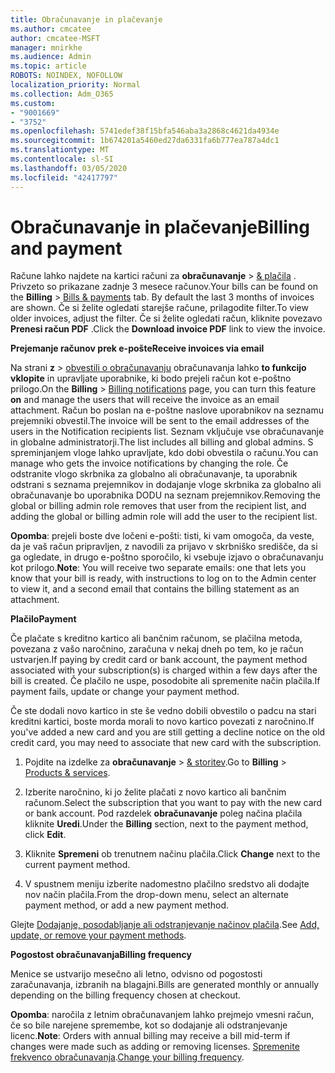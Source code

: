 ```yaml
---
title: Obračunavanje in plačevanje
ms.author: cmcatee
author: cmcatee-MSFT
manager: mnirkhe
ms.audience: Admin
ms.topic: article
ROBOTS: NOINDEX, NOFOLLOW
localization_priority: Normal
ms.collection: Adm_O365
ms.custom:
- "9001669"
- "3752"
ms.openlocfilehash: 5741edef38f15bfa546aba3a2868c4621da4934e
ms.sourcegitcommit: 1b674201a5460ed27da6331fa6b777ea787a4dc1
ms.translationtype: MT
ms.contentlocale: sl-SI
ms.lasthandoff: 03/05/2020
ms.locfileid: "42417797"
---
```

# <a name="billing-and-payment"></a><span data-ttu-id="b2836-102">Obračunavanje in plačevanje</span><span class="sxs-lookup"><span data-stu-id="b2836-102">Billing and payment</span></span>

<span data-ttu-id="b2836-103">Račune lahko najdete na kartici računi za **obračunavanje** > [& plačila](https://go.microsoft.com/fwlink/p/?linkid=848039) .  Privzeto so prikazane zadnje 3 mesece računov.</span><span class="sxs-lookup"><span data-stu-id="b2836-103">Your bills can be found on the **Billing** > [Bills & payments](https://go.microsoft.com/fwlink/p/?linkid=848039) tab.  By default the last 3 months of invoices are shown.</span></span>  <span data-ttu-id="b2836-104">Če si želite ogledati starejše račune, prilagodite filter.</span><span class="sxs-lookup"><span data-stu-id="b2836-104">To view older invoices, adjust the filter.</span></span>  <span data-ttu-id="b2836-105">Če si želite ogledati račun, kliknite povezavo **Prenesi račun PDF** .</span><span class="sxs-lookup"><span data-stu-id="b2836-105">Click the **Download invoice PDF** link to view the invoice.</span></span>

<span data-ttu-id="b2836-106">**Prejemanje računov prek e-pošte**</span><span class="sxs-lookup"><span data-stu-id="b2836-106">**Receive invoices via email**</span></span>

<span data-ttu-id="b2836-107">Na strani **z** > [obvestili o obračunavanju](https://go.microsoft.com/fwlink/p/?linkid=853212) obračunavanja lahko **to funkcijo vklopite** in upravljate uporabnike, ki bodo prejeli račun kot e-poštno prilogo.</span><span class="sxs-lookup"><span data-stu-id="b2836-107">On the **Billing** > [Billing notifications](https://go.microsoft.com/fwlink/p/?linkid=853212) page, you can turn this feature **on** and manage the users that will receive the invoice as an email attachment.</span></span> <span data-ttu-id="b2836-108">Račun bo poslan na e-poštne naslove uporabnikov na seznamu prejemniki obvestil.</span><span class="sxs-lookup"><span data-stu-id="b2836-108">The invoice will be sent to the email addresses of the users in the Notification recipients list.</span></span> <span data-ttu-id="b2836-109">Seznam vključuje vse obračunavanje in globalne administratorji.</span><span class="sxs-lookup"><span data-stu-id="b2836-109">The list includes all billing and global admins.</span></span>  <span data-ttu-id="b2836-110">S spreminjanjem vloge lahko upravljate, kdo dobi obvestila o računu.</span><span class="sxs-lookup"><span data-stu-id="b2836-110">You can manage who gets the invoice notifications by changing the role.</span></span>  <span data-ttu-id="b2836-111">Če odstranite vlogo skrbnika za globalno ali obračunavanje, ta uporabnik odstrani s seznama prejemnikov in dodajanje vloge skrbnika za globalno ali obračunavanje bo uporabnika DODU na seznam prejemnikov.</span><span class="sxs-lookup"><span data-stu-id="b2836-111">Removing the global or billing admin role removes that user from the recipient list, and adding the global or billing admin role will add the user to the recipient list.</span></span>

<span data-ttu-id="b2836-112">**Opomba**: prejeli boste dve ločeni e-pošti: tisti, ki vam omogoča, da veste, da je vaš račun pripravljen, z navodili za prijavo v skrbniško središče, da si ga ogledate, in drugo e-poštno sporočilo, ki vsebuje izjavo o obračunavanju kot prilogo.</span><span class="sxs-lookup"><span data-stu-id="b2836-112">**Note**: You will receive two separate emails: one that lets you know that your bill is ready, with instructions to log on to the Admin center to view it, and a second email that contains the billing statement as an attachment.</span></span>

<span data-ttu-id="b2836-113">**Plačilo**</span><span class="sxs-lookup"><span data-stu-id="b2836-113">**Payment**</span></span>

<span data-ttu-id="b2836-114">Če plačate s kreditno kartico ali bančnim računom, se plačilna metoda, povezana z vašo naročnino, zaračuna v nekaj dneh po tem, ko je račun ustvarjen.</span><span class="sxs-lookup"><span data-stu-id="b2836-114">If paying by credit card or bank account, the payment method associated with your subscription(s) is charged within a few days after the bill is created.</span></span>  <span data-ttu-id="b2836-115">Če plačilo ne uspe, posodobite ali spremenite način plačila.</span><span class="sxs-lookup"><span data-stu-id="b2836-115">If payment fails, update or change your payment method.</span></span> 

<span data-ttu-id="b2836-116">Če ste dodali novo kartico in ste še vedno dobili obvestilo o padcu na stari kreditni kartici, boste morda morali to novo kartico povezati z naročnino.</span><span class="sxs-lookup"><span data-stu-id="b2836-116">If you've added a new card and you are still getting a decline notice on the old credit card, you may need to associate that new card with the subscription.</span></span>

1. <span data-ttu-id="b2836-117">Pojdite na izdelke za **obračunavanje** > [& storitev](https://go.microsoft.com/fwlink/p/?linkid=842054).</span><span class="sxs-lookup"><span data-stu-id="b2836-117">Go to **Billing** > [Products & services](https://go.microsoft.com/fwlink/p/?linkid=842054).</span></span>

2. <span data-ttu-id="b2836-118">Izberite naročnino, ki jo želite plačati z novo kartico ali bančnim računom.</span><span class="sxs-lookup"><span data-stu-id="b2836-118">Select the subscription that you want to pay with the new card or bank account.</span></span> <span data-ttu-id="b2836-119">Pod razdelek **obračunavanje** poleg načina plačila kliknite **Uredi**.</span><span class="sxs-lookup"><span data-stu-id="b2836-119">Under the **Billing** section, next to the payment method, click **Edit**.</span></span>

3. <span data-ttu-id="b2836-120">Kliknite **Spremeni** ob trenutnem načinu plačila.</span><span class="sxs-lookup"><span data-stu-id="b2836-120">Click **Change** next to the current payment method.</span></span>

4. <span data-ttu-id="b2836-121">V spustnem meniju izberite nadomestno plačilno sredstvo ali dodajte nov način plačila.</span><span class="sxs-lookup"><span data-stu-id="b2836-121">From the drop-down menu, select an alternate payment method, or add a new payment method.</span></span>

<span data-ttu-id="b2836-122">Glejte [Dodajanje, posodabljanje ali odstranjevanje načinov plačila](https://go.microsoft.com/fwlink/?linkid=2118133).</span><span class="sxs-lookup"><span data-stu-id="b2836-122">See [Add, update, or remove your payment methods](https://go.microsoft.com/fwlink/?linkid=2118133).</span></span>

<span data-ttu-id="b2836-123">**Pogostost obračunavanja**</span><span class="sxs-lookup"><span data-stu-id="b2836-123">**Billing frequency**</span></span>

<span data-ttu-id="b2836-124">Menice se ustvarijo mesečno ali letno, odvisno od pogostosti zaračunavanja, izbranih na blagajni.</span><span class="sxs-lookup"><span data-stu-id="b2836-124">Bills are generated monthly or annually depending on the billing frequency chosen at checkout.</span></span>  

<span data-ttu-id="b2836-125">**Opomba**: naročila z letnim obračunavanjem lahko prejmejo vmesni račun, če so bile narejene spremembe, kot so dodajanje ali odstranjevanje licenc.</span><span class="sxs-lookup"><span data-stu-id="b2836-125">**Note**: Orders with annual billing may receive a bill mid-term if changes were made such as adding or removing licenses.</span></span>  <span data-ttu-id="b2836-126">[Spremenite frekvenco obračunavanja](https://go.microsoft.com/fwlink/?linkid=2119148).</span><span class="sxs-lookup"><span data-stu-id="b2836-126">[Change your billing frequency](https://go.microsoft.com/fwlink/?linkid=2119148).</span></span>
